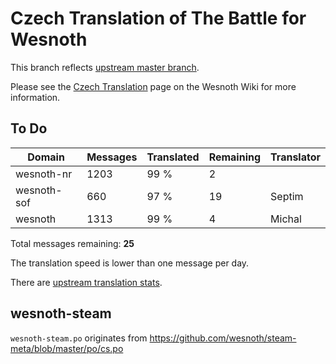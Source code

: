 # Czech Translation of The Battle for Wesnoth

This branch reflects [upstream master branch](https://github.com/wesnoth/wesnoth/tree/master).

Please see the [Czech Translation](https://wiki.wesnoth.org/CzechTranslation) page on the Wesnoth Wiki for more information.

## To Do

Domain | Messages | Translated | Remaining | Translator
------ | -------- | ---------- | --------- | ----------
wesnoth-nr | 1203 | 99 % | 2 |
wesnoth-sof | 660 | 97 % | 19 | Septim
wesnoth | 1313 | 99 % | 4 | Michal

Total messages remaining: **25**

The translation speed is lower than one message per day.

There are [upstream translation stats](https://www.wesnoth.org/gettext/?view=langs&version=master&lang=cs).

## wesnoth-steam
`wesnoth-steam.po` originates from https://github.com/wesnoth/steam-meta/blob/master/po/cs.po
